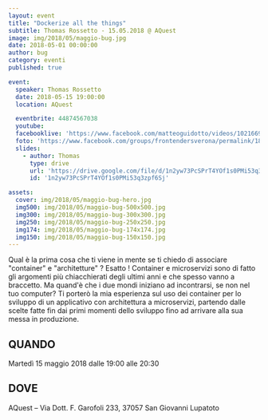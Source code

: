 ```yaml
---
layout: event
title: "Dockerize all the things"
subtitle: Thomas Rossetto - 15.05.2018 @ AQuest
image: img/2018/05/maggio-bug.jpg
date: 2018-05-01 00:00:00
author: bug
category: eventi
published: true

event:
  speaker: Thomas Rossetto
  date: 2018-05-15 19:00:00
  location: AQuest

  eventbrite: 44874567038
  youtube:
  facebooklive: 'https://www.facebook.com/matteoguidotto/videos/10216696019616779/'
  foto: 'https://www.facebook.com/groups/frontendersverona/permalink/1828016960596803/'
  slides:
    - author: Thomas
      type: drive
      url: 'https://drive.google.com/file/d/1n2yw73PcSPrT4YOf1s0PMi53q3zpf6Sj/view'
      id: '1n2yw73PcSPrT4YOf1s0PMi53q3zpf6Sj'

assets:
  cover: img/2018/05/maggio-bug-hero.jpg
  img500: img/2018/05/maggio-bug-500x500.jpg
  img300: img/2018/05/maggio-bug-300x300.jpg
  img250: img/2018/05/maggio-bug-250x250.jpg
  img174: img/2018/05/maggio-bug-174x174.jpg
  img150: img/2018/05/maggio-bug-150x150.jpg
---
```


Qual è la prima cosa che ti viene in mente se ti chiedo di associare "container" e "architetture" ? Esatto ! Container e microservizi sono di fatto gli argomenti più chiacchierati degli ultimi anni e che spesso vanno a braccetto. Ma quand'è che i due mondi iniziano ad incontrarsi, se non nel tuo computer? Ti porterò la mia esperienza sul uso dei container per lo sviluppo di un applicativo con architettura a microservizi, partendo dalle scelte fatte fin dai primi momenti dello sviluppo fino ad arrivare alla sua messa in produzione.

## QUANDO

Martedì 15 maggio 2018 dalle 19:00 alle 20:30

## DOVE

AQuest – Via Dott. F. Garofoli 233, 37057 San Giovanni Lupatoto
